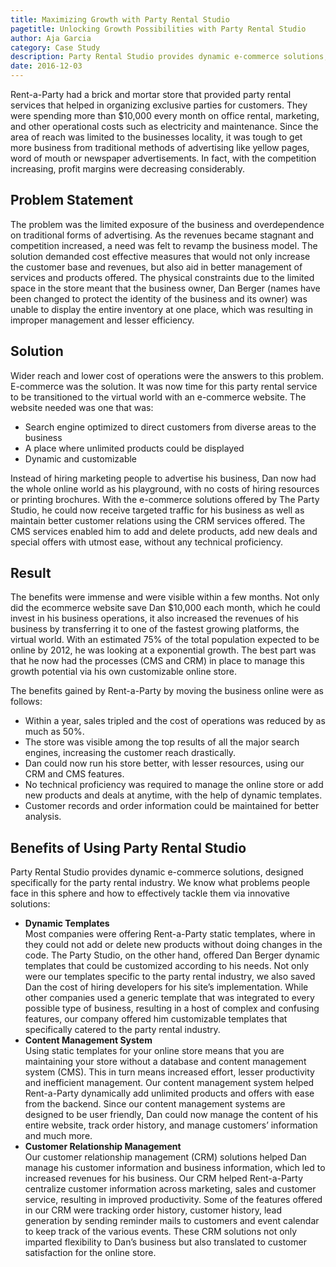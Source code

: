 ```yaml
---
title: Maximizing Growth with Party Rental Studio
pagetitle: Unlocking Growth Possibilities with Party Rental Studio
author: Aja Garcia
category: Case Study
description: Party Rental Studio provides dynamic e-commerce solutions, designed specifically for the party rental industry. We know what problems people face in this sphere and how to effectively tackle them via innovative solutions.
date: 2016-12-03
---
```

<p>Rent-a-Party had a brick and mortar store that provided party rental services that helped in organizing exclusive parties for customers. They were spending more than $10,000 every month on office rental, marketing, and other operational costs such as electricity and maintenance. Since the area of reach was limited to the businesses locality, it was tough to get more business from traditional methods of advertising like yellow pages, word of mouth or newspaper advertisements. In fact, with the competition increasing, profit margins were decreasing considerably.</p><h2>Problem Statement</h2><p>The problem was the limited exposure of the business and overdependence on traditional forms of advertising. As the revenues became stagnant and competition increased, a need was felt to revamp the business model. The solution demanded cost effective measures that would not only increase the customer base and revenues, but also aid in better management of services and products offered. The physical constraints due to the limited space in the store meant that the business owner, Dan Berger (names have been changed to protect the identity of the business and its owner) was unable to display the entire inventory at one place, which was resulting in improper management and lesser efficiency.</p><h2>Solution</h2><p>Wider reach and lower cost of operations were the answers to this problem. E-commerce was the solution. It was now time for this party rental service to be transitioned to the virtual world with an e-commerce website. The website needed was one that was: </p><ul class="kreeList"><li>Search engine optimized to direct customers from diverse areas to the business</li><li>A place where unlimited products could be displayed</li><li>Dynamic and customizable</li></ul><p>Instead of hiring marketing people to advertise his business, Dan now had the whole online world as his playground, with no costs of hiring resources or printing brochures. With the e-commerce solutions offered by The Party Studio, he could now receive targeted traffic for his business as well as maintain better customer relations using the CRM services offered. The CMS services enabled him to add and delete products, add new deals and special offers with utmost ease, without any technical proficiency.</p><h2>Result</h2><p>The benefits were immense and were visible within a few months. Not only did the ecommerce website save Dan $10,000 each month, which he could invest in his business operations, it also increased the revenues of his business by transferring it to one of the fastest growing platforms, the virtual world. With an estimated 75% of the total population expected to be online by 2012, he was looking at a exponential growth. The best part was that he now had the processes (CMS and CRM) in place to manage this growth potential via his own customizable online store.</p><p>The benefits gained by Rent-a-Party by moving the business online were as follows:</p><ul class="kreeList"><li>Within a year, sales tripled and the cost of operations was reduced by as much as 50%.</li><li>The store was visible among the top results of all the major search engines, increasing the customer reach drastically.</li><li>Dan could now run his store better, with lesser resources, using our CRM and CMS features.</li><li>No technical proficiency was required to manage the online store or add new products and deals at anytime, with the help of dynamic templates. </li><li>Customer records and order information could be maintained for better analysis.</li></ul><h2>Benefits of Using Party Rental Studio</h2><p>Party Rental Studio provides dynamic e-commerce solutions, designed specifically for the party rental industry. We know what problems people face in this sphere and how to effectively tackle them via innovative solutions:</p><ul class="kreeList"><li><strong>Dynamic Templates<br> </strong>Most companies were offering Rent-a-Party static templates, where in they could not add or delete new products without doing changes in the code. The Party Studio, on the other hand, offered Dan Berger dynamic templates that could be customized according to his needs. Not only were our templates specific to the party rental industry, we also saved Dan the cost of hiring developers for his site’s implementation. While other companies used a generic template that was integrated to every possible type of business, resulting in a host of complex and confusing features, our company offered him customizable templates that specifically catered to the party rental industry. </li><li><strong>Content Management System<br> </strong>Using static templates for your online store means that you are maintaining your store without a database and content management system (CMS). This in turn means increased effort, lesser productivity and inefficient management. Our content management system helped Rent-a-Party dynamically add unlimited products and offers with ease from the backend. Since our content management systems are designed to be user friendly, Dan could now manage the content of his entire website, track order history, and manage customers’ information and much more.</li><li><strong>Customer Relationship Management</strong><br> Our customer relationship management (CRM) solutions helped Dan manage his customer information and business information, which led to increased revenues for his business. Our CRM helped Rent-a-Party centralize customer information across marketing, sales and customer service, resulting in improved productivity. Some of the features offered in our CRM were tracking order history, customer history, lead generation by sending reminder mails to customers and event calendar to keep track of the various events. These CRM solutions not only imparted flexibility to Dan’s business but also translated to customer satisfaction for the online store.</li></ul>